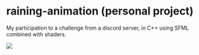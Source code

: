 # raining-animation (personal project)
My participation to a challenge from a discord server, in C++ using SFML combined with shaders.

<img src="/demo.gif?raw=true">
